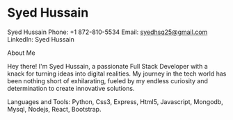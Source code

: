 # Syed Hussain

Syed Hussain
Phone: +1 872-810-5534
Email: syedhsq25@gmail.com
LinkedIn: Syed Hussain


About Me

Hey there! I'm Syed Hussain, a passionate Full Stack Developer with a knack for turning ideas into digital realities. My journey in the tech world has been nothing short of exhilarating, fueled by my endless curiosity and determination to create innovative solutions.

Languages and Tools: Python, Css3, Express, Html5, Javascript, Mongodb, Mysql, Nodejs, React, Bootstrap.
